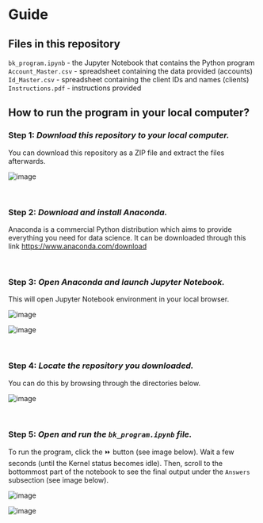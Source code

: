 # Guide
## Files in this repository
`bk_program.ipynb` - the Jupyter Notebook that contains the Python program <br />
`Account_Master.csv` - spreadsheet containing the data provided (accounts) <br />
`Id_Master.csv` - spreadsheet containing the client IDs and names (clients) <br />
`Instructions.pdf` - instructions provided <br />

## How to run the program in your local computer?
### Step 1: _Download this repository to your local computer._
You can download this repository as a ZIP file and extract the files afterwards.

![image](https://github.com/palimdrome/bangkokabayan/assets/98687205/35932833-3277-4e48-83bf-502faa07749e)

<br />

### Step 2: _Download and install Anaconda._
Anaconda is a commercial Python distribution which aims to provide everything you need for data science. It can be downloaded through this link https://www.anaconda.com/download <br />

<br />

### Step 3: _Open Anaconda and launch Jupyter Notebook._
This will open Jupyter Notebook environment in your local browser.

![image](https://github.com/palimdrome/bangkokabayan/assets/98687205/4e84a50b-01a6-41fd-818d-37b1e3c2d6e8)

![image](https://github.com/palimdrome/bangkokabayan/assets/98687205/4dbe6575-6c2e-4102-b0de-5d44a9c6fa88)

<br />

### Step 4: _Locate the repository you downloaded._
You can do this by browsing through the directories below.

![image](https://github.com/palimdrome/bangkokabayan/assets/98687205/261c7e9c-740c-45ed-a468-43ed1c0f3720)

<br />

### Step 5: _Open and run the `bk_program.ipynb` file._
To run the program, click the ⏩ button (see image below). Wait a few seconds (until the Kernel status becomes idle). Then, scroll to the bottommost part of the notebook to see the final output under the `Answers` subsection (see image below).

![image](https://github.com/palimdrome/bangkokabayan/assets/98687205/7aa6c29b-d7be-4127-b9e3-bee3dc2f9d01)

![image](https://github.com/palimdrome/bangkokabayan/assets/98687205/15f0e64e-6c25-450f-a166-e742b45aa08c)

<br />
